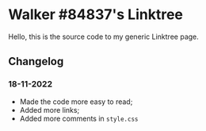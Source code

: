 # Walker #84837's Linktree
Hello, this is the source code to my generic Linktree page.

## Changelog

### 18-11-2022
- Made the code more easy to read;
- Added more links;
- Added more comments in `style.css`
